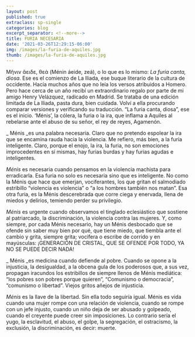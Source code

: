 ```yaml
---
layout: post
published: true
extraclass: sp-single
categories: blog
excerpt_separator: <!--more-->
title: FURIA NECESARIA
date: '2021-03-26T12:29:15-06:00'
img: /images/la-furia-de-aquiles.jpg
thumb: /images/la-furia-de-aquiles.jpg
---
```

Μῆνιν ἄειδε, θεά  (Ménin áeide, zeá), o lo que es lo mismo: _La furia canta, diosa_.  Ese es el comienzo de La Iliada, ese buque literario de la cultura de occidente.  Hacía muchos años que no leía los versos atribuidos a Homero.  Pero hace cerca de un año recibí un extraordinario regalo por parte de mi amigo Henry Velázquez, radicado en Madrid.  Se trataba de una edición limitada de La Iliada, pasta dura, bien cuidada.  Volví a ella procurando comparar versiones y verificando su traducción. “La furia canta, diosa”, ese es el inicio.  ‘Ménis’, la cólera, la furia o la ira, que inflama a Aquiles al rebelarse ante el abuso de su señor, el rey de reyes, Agamenón.

_
Ménis _es una palabra necesaria. Claro que no pretendo espolear la ira que se encamina rauda hacia la violencia. Me refiero, más bien, a la furia inteligente. Claro, porque el enojo, la ira, la furia, no son emociones improcedentes en sí mismas, hay furias burdas y hay furias agudas e inteligentes. 

_Ménis_ es necesaria cuando pensamos en la violencia machista para erradicarla. Esa furia no solo es necesaria sino que es inteligente. No como la Ménis que hace que emerjan, vociferantes, los que gritan el salmodiado estribillo “violencia es violencia” o “a los hombres también nos matan”. Esa otra furia, es la Ménis descerebrada que corre ciega y enervada, llena de miedos y delirios, temiendo perder su privilegio. 

_Ménis_ es urgente cuando observamos el tinglado eclesiástico que sostiene al patriarcado, la discriminación, la violencia contra las mujeres. Y, como siempre, por cada Ménis necesario, hay un Ménis desbocado que se ofende sin saber muy bien por qué, que tiene miedo, que tiembla ante el cambio y grita, siempre grita; vocifera o escribe de corrido y en mayúsculas: ¡GENERACIÓN DE CRISTAL, QUE SE OFENDE POR TODO, YA NO SE PUEDE DECIR NADA!

_
Ménis _es medicina cuando defiende al pobre. Cuando se opone a la injusticia, la desigualdad, a la obcena gula de los poderosos que, a sus vez, propagan iracundos los estribillos de siempre llenos de Ménis mediática: “los pobres son pobres porque quieren”, “Comunismo o democracia”, “comunismo o libertad”.  Viejos gritos añejos de injusticia. 

_Ménis_ es la llave de la libertad. Sin ella todo seguiría igual.  Ménis es vida cuando una mujer rompe con una relación de violencia, cuando se rompe con un jefe injusto, cuando un niño deja de ser abusado y golpeado, cuando el creyente puede creer sin imposiciones. Lo contrario sería el yugo, la esclavitud, el abuso, el golpe, la segregación, el ostracismo, la exclusión, la discriminación, es decir: muerte.
